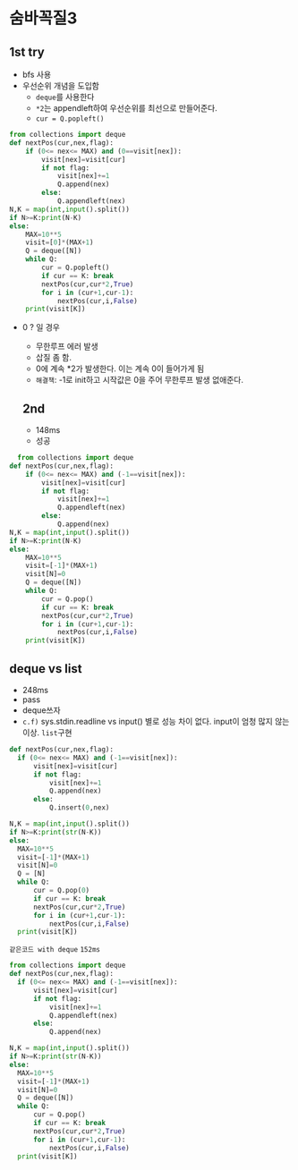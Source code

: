 # 숨바꼭질3
## 1st try
- bfs 사용
- 우선순위 개념을 도입함
  - `deque`를 사용한다
  - `*2`는 appendleft하여 우선순위를 최선으로 만들어준다.
  - `cur = Q.popleft()`
  
```python
from collections import deque
def nextPos(cur,nex,flag):
    if (0<= nex<= MAX) and (0==visit[nex]):
        visit[nex]=visit[cur]
        if not flag: 
            visit[nex]+=1
            Q.append(nex)
        else:
            Q.appendleft(nex)
N,K = map(int,input().split())
if N>=K:print(N-K)
else:
    MAX=10**5
    visit=[0]*(MAX+1)
    Q = deque([N])
    while Q:
        cur = Q.popleft()
        if cur == K: break
        nextPos(cur,cur*2,True)
        for i in (cur+1,cur-1):
            nextPos(cur,i,False)
    print(visit[K])
```
- 0 ? 일 경우
  - 무한루프 에러 발생
  - 삽질 좀 함.
  - 0에 계속 *2가 발생한다. 이는 계속 0이 들어가게 됨
  - `해결책`: -1로 init하고 시작값은 0을 주어 무한루프 발생 없애준다.
  
  ## 2nd
  - 148ms
  - 성공
```python
  from collections import deque
def nextPos(cur,nex,flag):
    if (0<= nex<= MAX) and (-1==visit[nex]):
        visit[nex]=visit[cur]
        if not flag: 
            visit[nex]+=1
            Q.appendleft(nex)
        else:
            Q.append(nex)
N,K = map(int,input().split())
if N>=K:print(N-K)
else:
    MAX=10**5
    visit=[-1]*(MAX+1)
    visit[N]=0
    Q = deque([N])
    while Q:        
        cur = Q.pop()
        if cur == K: break
        nextPos(cur,cur*2,True)
        for i in (cur+1,cur-1):
            nextPos(cur,i,False)
    print(visit[K])
  ```
  
  
  ## deque vs list
  - 248ms
  - pass
  - deque쓰자
  - `c.f)` sys.stdin.readline vs input() 별로 성능 차이 없다. input이 엄청 많지 않는 이상.
  `list`구현
  ```python
  def nextPos(cur,nex,flag):
    if (0<= nex<= MAX) and (-1==visit[nex]):
        visit[nex]=visit[cur]
        if not flag: 
            visit[nex]+=1
            Q.append(nex)
        else:
            Q.insert(0,nex)

N,K = map(int,input().split())
if N>=K:print(str(N-K))
else:
    MAX=10**5
    visit=[-1]*(MAX+1)
    visit[N]=0
    Q = [N]
    while Q:
        cur = Q.pop(0)
        if cur == K: break
        nextPos(cur,cur*2,True)
        for i in (cur+1,cur-1):
            nextPos(cur,i,False)
    print(visit[K])
  ```
  
  `같은코드 with deque`
  `152ms`
  ```python
  from collections import deque
def nextPos(cur,nex,flag):
    if (0<= nex<= MAX) and (-1==visit[nex]):
        visit[nex]=visit[cur]
        if not flag: 
            visit[nex]+=1
            Q.appendleft(nex)
        else:
            Q.append(nex)

N,K = map(int,input().split())
if N>=K:print(str(N-K))
else:
    MAX=10**5
    visit=[-1]*(MAX+1)
    visit[N]=0
    Q = deque([N])
    while Q:
        cur = Q.pop()
        if cur == K: break
        nextPos(cur,cur*2,True)
        for i in (cur+1,cur-1):
            nextPos(cur,i,False)
    print(visit[K])

  ```
